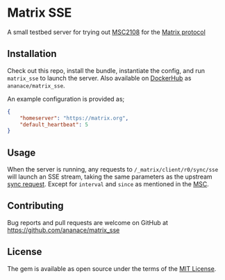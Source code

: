 Matrix SSE
==========

A small testbed server for trying out [MSC2108][1] for the [Matrix protocol][2]

## Installation

Check out this repo, install the bundle, instantiate the config, and run `matrix_sse` to launch the server.
Also available on [DockerHub][4] as `ananace/matrix_sse`.

An example configuration is provided as;
```json
{
    "homeserver": "https://matrix.org",
    "default_heartbeat": 5
}
```

## Usage

When the server is running, any requests to `/_matrix/client/r0/sync/sse` will
launch an SSE stream, taking the same parameters as the upstream
[sync request][3]. Except for `interval` and `since` as mentioned in the
[MSC][1].

## Contributing

Bug reports and pull requests are welcome on GitHub at https://github.com/ananace/matrix_sse

## License

The gem is available as open source under the terms of the [MIT License](https://opensource.org/licenses/MIT).

[1]: https://github.com/matrix-org/matrix-doc/pull/2108
[2]: https://matrix.org
[3]: https://matrix.org/docs/spec/client_server/latest#get-matrix-client-r0-sync
[4]: https://hub.docker.com/r/ananace/matrix_sse
